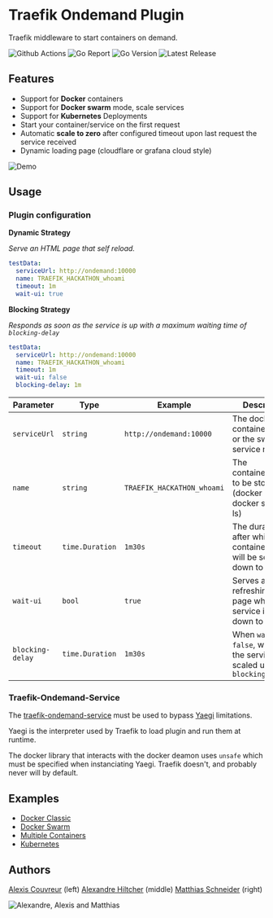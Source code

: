 # Traefik Ondemand Plugin

Traefik middleware to start containers on demand.

![Github Actions](https://img.shields.io/github/workflow/status/acouvreur/traefik-ondemand-plugin/Build?style=flat-square)
![Go Report](https://goreportcard.com/badge/github.com/acouvreur/traefik-ondemand-plugin?style=flat-square)
![Go Version](https://img.shields.io/github/go-mod/go-version/acouvreur/traefik-ondemand-plugin?style=flat-square)
![Latest Release](https://img.shields.io/github/release/acouvreur/traefik-ondemand-plugin/all.svg?style=flat-square)

## Features

- Support for **Docker** containers
- Support for **Docker swarm** mode, scale services
- Support for **Kubernetes** Deployments
- Start your container/service on the first request
- Automatic **scale to zero** after configured timeout upon last request the service received
- Dynamic loading page (cloudflare or grafana cloud style)

![Demo](./img/ondemand.gif)

## Usage

### Plugin configuration

**Dynamic Strategy**

*Serve an HTML page that self reload.*

```yml
testData:
  serviceUrl: http://ondemand:10000
  name: TRAEFIK_HACKATHON_whoami
  timeout: 1m
  wait-ui: true
```

**Blocking Strategy**

*Responds as soon as the service is up with a maximum waiting time of `blocking-delay`*

```yml
testData:
  serviceUrl: http://ondemand:10000
  name: TRAEFIK_HACKATHON_whoami
  timeout: 1m
  wait-ui: false
  blocking-delay: 1m
```

| Parameter        | Type            | Example                    | Description                                                                            |
| ---------------- | --------------- | -------------------------- | -------------------------------------------------------------------------------------- |
| `serviceUrl`     | `string`        | `http://ondemand:10000`    | The docker container name, or the swarm service name                                   |
| `name`           | `string`        | `TRAEFIK_HACKATHON_whoami` | The container/service to be stopped (docker ps docker service ls)                      |
| `timeout`        | `time.Duration` | `1m30s`                    | The duration after which the container/service will be scaled down to 0                |
| `wait-ui`        | `bool`          | `true`                     | Serves a self-refreshing html page when the service is scaled down to 0                |
| `blocking-delay` | `time.Duration` | `1m30s`                    | When `wait-ui` is `false`, wait for the service to be scaled up before `blocking-delay` |

### Traefik-Ondemand-Service

The [traefik-ondemand-service](https://github.com/acouvreur/traefik-ondemand-service) must be used to bypass [Yaegi](https://github.com/traefik/yaegi) limitations.

Yaegi is the interpreter used by Traefik to load plugin and run them at runtime.

The docker library that interacts with the docker deamon uses `unsafe` which must be specified when instanciating Yaegi. Traefik doesn't, and probably never will by default.

## Examples

- [Docker Classic](./examples/docker_classic/)
- [Docker Swarm](./examples/docker_swarm/)
- [Multiple Containers](./examples/multiple_containers/)
- [Kubernetes](./examples/kubernetes/)

## Authors

[Alexis Couvreur](https://www.linkedin.com/in/alexis-couvreur/) (left)
[Alexandre Hiltcher](https://www.linkedin.com/in/alexandre-hiltcher/) (middle)
[Matthias Schneider](https://www.linkedin.com/in/matthias-schneider-18831baa/) (right)

![Alexandre, Alexis and Matthias](./img/gophers-traefik.png)
